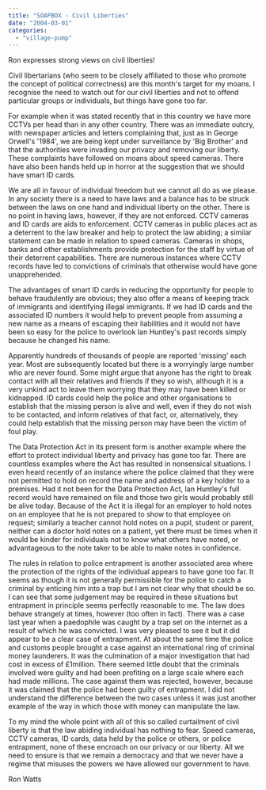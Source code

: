 ```yaml
---
title: "SOAPBOX - Civil Liberties"
date: "2004-03-01"
categories: 
  - "village-pump"
---
```


Ron expresses strong views on civil liberties!

Civil libertarians (who seem to be closely affiliated to those who promote the concept of political correctness) are this month's target for my moans. I recognise the need to watch out for our civil liberties and not to offend particular groups or individuals, but things have gone too far.

For example when it was stated recently that in this country we have more CCTVs per head than in any other country. There was an immediate outcry, with newspaper articles and letters complaining that, just as in George Orwell's '1984', we are being kept under surveillance by 'Big Brother' and that the authorities were invading our privacy and removing our liberty. These complaints have followed on moans about speed cameras. There have also been hands held up in horror at the suggestion that we should have smart ID cards.

We are all in favour of individual freedom but we cannot all do as we please. In any society there is a need to have laws and a balance has to be struck between the laws on one hand and individual liberty on the other. There is no point in having laws, however, if they are not enforced. CCTV cameras and ID cards are aids to enforcement. CCTV cameras in public places act as a deterrent to the law breaker and help to protect the law abiding; a similar statement can be made in relation to speed cameras. Cameras in shops, banks and other establishments provide protection for the staff by virtue of their deterrent capabilities. There are numerous instances where CCTV records have led to convictions of criminals that otherwise would have gone unapprehended.

The advantages of smart ID cards in reducing the opportunity for people to behave fraudulently are obvious; they also offer a means of keeping track of immigrants and identifying illegal immigrants. If we had ID cards and the associated ID numbers it would help to prevent people from assuming a new name as a means of escaping their liabilities and it would not have been so easy for the police to overlook Ian Huntley's past records simply because he changed his name.

Apparently hundreds of thousands of people are reported 'missing' each year. Most are subsequently located but there is a worryingly large number who are never found. Some might argue that anyone has the right to break contact with all their relatives and friends if they so wish, although it is a very unkind act to leave them worrying that they may have been killed or kidnapped. ID cards could help the police and other organisations to establish that the missing person is alive and well, even if they do not wish to be contacted, and inform relatives of that fact, or, alternatively, they could help establish that the missing person may have been the victim of foul play.

The Data Protection Act in its present form is another example where the effort to protect individual liberty and privacy has gone too far. There are countless examples where the Act has resulted in nonsensical situations. I even heard recently of an instance where the police claimed that they were not permitted to hold on record the name and address of a key holder to a premises. Had it not been for the Data Protection Act, Ian Huntley's full record would have remained on file and those two girls would probably still be alive today. Because of the Act it is illegal for an employer to hold notes on an employee that he is not prepared to show to that employee on request; similarly a teacher cannot hold notes on a pupil, student or parent, neither can a doctor hold notes on a patient, yet there must be times when it would be kinder for individuals not to know what others have noted, or advantageous to the note taker to be able to make notes in confidence.

The rules in relation to police entrapment is another associated area where the protection of the rights of the individual appears to have gone too far. It seems as though it is not generally permissible for the police to catch a criminal by enticing him into a trap but I am not clear why that should be so. I can see that some judgement may be required in these situations but entrapment in principle seems perfectly reasonable to me. The law does behave strangely at times, however (too often in fact). There was a case last year when a paedophile was caught by a trap set on the internet as a result of which he was convicted. I was very pleased to see it but it did appear to be a clear case of entrapment. At about the same time the police and customs people brought a case against an international ring of criminal money launderers. It was the culmination of a major investigation that had cost in excess of £1million. There seemed little doubt that the criminals involved were guilty and had been profiting on a large scale where each had made millions. The case against them was rejected, however, because it was claimed that the police had been guilty of entrapment. I did not understand the difference between the two cases unless it was just another example of the way in which those with money can manipulate the law.

To my mind the whole point with all of this so called curtailment of civil liberty is that the law abiding individual has nothing to fear. Speed cameras, CCTV cameras, ID cards, data held by the police or others, or police entrapment, none of these encroach on our privacy or our liberty. All we need to ensure is that we remain a democracy and that we never have a regime that misuses the powers we have allowed our government to have.

Ron Watts
